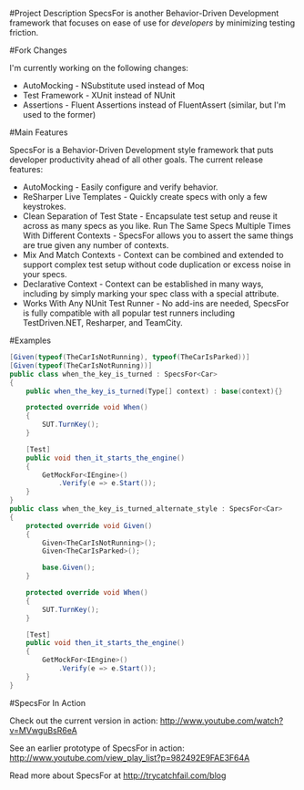 #Project Description
SpecsFor is another Behavior-Driven Development framework that focuses on ease of use for *developers* by minimizing testing friction.

#Fork Changes

I'm currently working on the following changes:

* AutoMocking - NSubstitute used instead of Moq
* Test Framework - XUnit instead of NUnit
* Assertions - Fluent Assertions instead of FluentAssert (similar, but I'm used to the former)

#Main Features

SpecsFor is a Behavior-Driven Development style framework that puts developer productivity ahead of all other goals.  The current release features:

* AutoMocking - Easily configure and verify behavior.
* ReSharper Live Templates - Quickly create specs with only a few keystrokes.
* Clean Separation of Test State - Encapsulate test setup and reuse it across as many specs as you like.
Run The Same Specs Multiple Times With Different Contexts - SpecsFor allows you to assert the same things are true given any number of contexts.
* Mix And Match Contexts - Context can be combined and extended to support complex test setup without code duplication or excess noise in your specs.
* Declarative Context - Context can be established in many ways, including by simply marking your spec class with a special attribute.
* Works With Any NUnit Test Runner - No add-ins are needed, SpecsFor is fully compatible with all popular test runners including TestDriven.NET, Resharper, and TeamCity. 

#Examples

```csharp
[Given(typeof(TheCarIsNotRunning), typeof(TheCarIsParked))]
[Given(typeof(TheCarIsNotRunning))]
public class when_the_key_is_turned : SpecsFor<Car>
{
    public when_the_key_is_turned(Type[] context) : base(context){}

    protected override void When()
    {
        SUT.TurnKey();
    }

    [Test]
    public void then_it_starts_the_engine()
    {
        GetMockFor<IEngine>()
            .Verify(e => e.Start());
    }
}
public class when_the_key_is_turned_alternate_style : SpecsFor<Car>
{
    protected override void Given()
    {
        Given<TheCarIsNotRunning>();
        Given<TheCarIsParked>();

        base.Given();
    }

    protected override void When()
    {
        SUT.TurnKey();
    }

    [Test]
    public void then_it_starts_the_engine()
    {
        GetMockFor<IEngine>()
            .Verify(e => e.Start());
    }
}
```

#SpecsFor In Action

Check out the current version in action: http://www.youtube.com/watch?v=MVwguBsR6eA

See an earlier prototype of SpecsFor in action: http://www.youtube.com/view_play_list?p=982492E9FAE3F64A

Read more about SpecsFor at http://trycatchfail.com/blog

